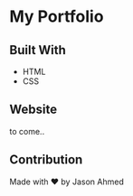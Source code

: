 # My Portfolio

## Built With
* HTML
* CSS

## Website
to come..

## Contribution
Made with ❤️ by Jason Ahmed
